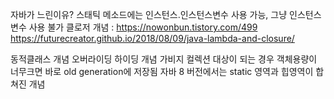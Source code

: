 
자바가 느린이유?
스태틱 메소드에는 인스턴스.인스턴스변수 사용 가능, 그냥 인스턴스변수 사용 불가
클로저 개념 :
https://nowonbun.tistory.com/499
https://futurecreator.github.io/2018/08/09/java-lambda-and-closure/

동적클래스 개념
오버라이딩 하이딩 개념
가비지 컬렉션 대상이 되는 경우
객체용량이 너무크면 바로 old generation에 저장됨
자바 8 버전에서는 static 영역과 힙영역이 합쳐진 개념
